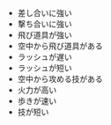 - 差し合いに強い
- 撃ち合いに強い
- 飛び道具が強い
- 空中から飛び道具がある
- ラッシュが遅い
- ラッシュが短い
- 空中から攻める技がある
- 火力が高い
- 歩きが速い
- 技が短い
